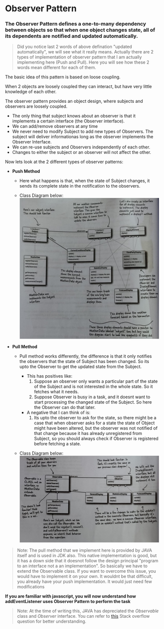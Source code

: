 # Observer Pattern

###  **The Observer Pattern** defines a one-to-many dependency between objects so that when one object changes state, all of its dependents are notified and updated automatically.
  
> Did you notice last 2 words of above defination "updated automatically", we will see what it really means. Actually there are 2 types of implementation of observer pattern that I am actually implementing here (Push and Pull). Here you will see how these 2 words mean different for each of them.
  
  
The basic idea of this pattern is based on loose coupling.
  
When 2 objects are loosely coupled they can interact, but have very little knowledge of each other.
  
The observer pattern provides an object design, where subjects and observers are loosely coupled.
  
- The only thing that subject knows about an observer is that it implements a certain interface (the Observer interface).
- We can add/remove observers at any time
- We never need to modify Subject to add new types of Observers. The subject will deliver informationas long as the observer implements the Observer Interface.
- We can re-use subjects and Observers independently of each other.
- Changes to either the subject or an observer will not affect the other.
  
Now lets look at the 2 different types of observer patterns:  

- **Push Method**
    * Here what happens is that, when the state of Subject changes, it sends its complete state in the notification to the observers.
  
    * Class Diagram below:
    ![UML diagram of push observer pattern to be shown here](push.jpg)
- **Pull Method**
    * Pull method works differently, the difference is that it only notifies the observers that the state of Subject has been changed. So its upto the Observer to get the updated state from the Subject.
        * This has positives like:
            1. Suppose an observer only wants a particular part of the state of the Subject and is not interested in the whole state. So it fetches what it needs.
            2. Suppose Observer is busy in a task, and it doesnt want to start processing the changed state of the Subject. So here the Observer can do that later.
        * A negative that I can think of is:
            1. Its upto the observer to ask for the state, so there might be a case that when observer asks for a state the state of Object might have been altered, but the observer was not notified of that change because it has already unregistered from Subject, so you should always check if Observer is registered before fetching a state.
  
    * Class Diagram below:
    ![UML diagram of push observer pattern to be shown here](pull.jpg)
  
> Note: The pull method that we implement here is provided by JAVA itself and is used in JDK also. This native implementation is good, but it has a down side that it doesnot follow the design principal "program to an interface not a an implementation". So basically we have to extend the Observable class. If you want to overcome this issue, you would have to implement it on your own. It wouldnt be that difficult, you already have your push implementation. It would just need few modifications
  
**If you are familiar with javascript, you will now understand how addEventListener uses Observer Pattern to perform the task**

> Note: At the time of writing this, JAVA has depreciated the *Observable* class and *Observer* interface. You can refer to [this](https://stackoverflow.com/questions/46380073/observer-is-deprecated-in-java-9-what-should-we-use-instead-of-it#:~:text=Ans%3A%20The%20Observable%20class%20and,for%2Done%20correspondence%20with%20notifications.) Stack overflow question for better understanding.